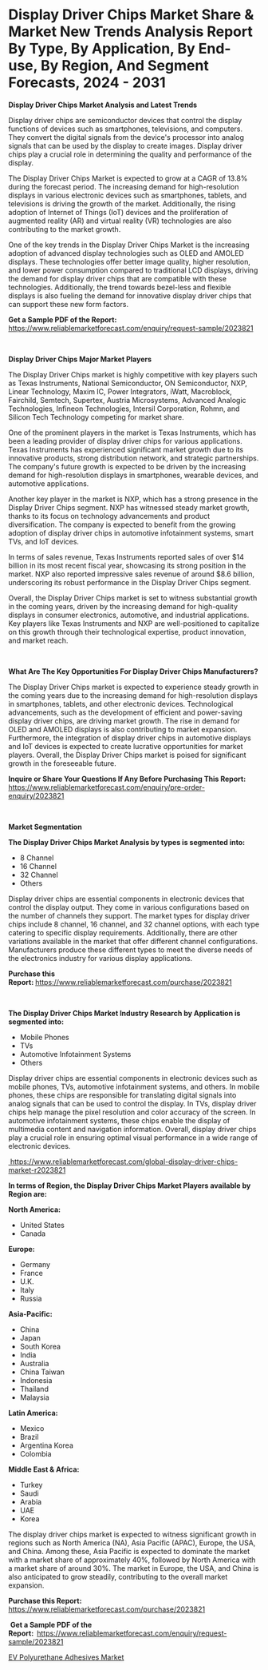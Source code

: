 <p><h1>Display Driver Chips Market Share & Market New Trends Analysis Report By Type, By Application, By End-use, By Region, And Segment Forecasts, 2024 - 2031</h1></p><p><strong>Display Driver Chips Market Analysis and Latest Trends</strong></p>
<p><p>Display driver chips are semiconductor devices that control the display functions of devices such as smartphones, televisions, and computers. They convert the digital signals from the device's processor into analog signals that can be used by the display to create images. Display driver chips play a crucial role in determining the quality and performance of the display.</p><p>The Display Driver Chips Market is expected to grow at a CAGR of 13.8% during the forecast period. The increasing demand for high-resolution displays in various electronic devices such as smartphones, tablets, and televisions is driving the growth of the market. Additionally, the rising adoption of Internet of Things (IoT) devices and the proliferation of augmented reality (AR) and virtual reality (VR) technologies are also contributing to the market growth.</p><p>One of the key trends in the Display Driver Chips Market is the increasing adoption of advanced display technologies such as OLED and AMOLED displays. These technologies offer better image quality, higher resolution, and lower power consumption compared to traditional LCD displays, driving the demand for display driver chips that are compatible with these technologies. Additionally, the trend towards bezel-less and flexible displays is also fueling the demand for innovative display driver chips that can support these new form factors.</p></p>
<p><strong>Get a Sample PDF of the Report:&nbsp;</strong> <a href="https://www.reliablemarketforecast.com/enquiry/request-sample/2023821">https://www.reliablemarketforecast.com/enquiry/request-sample/2023821</a></p>
<p>&nbsp;</p>
<p><strong>Display Driver Chips Major Market Players</strong></p>
<p><p>The Display Driver Chips market is highly competitive with key players such as Texas Instruments, National Semiconductor, ON Semiconductor, NXP, Linear Technology, Maxim IC, Power Integrators, iWatt, Macroblock, Fairchild, Semtech, Supertex, Austria Microsystems, Advanced Analogic Technologies, Infineon Technologies, Intersil Corporation, Rohmn, and Silicon Tech Technology competing for market share.</p><p>One of the prominent players in the market is Texas Instruments, which has been a leading provider of display driver chips for various applications. Texas Instruments has experienced significant market growth due to its innovative products, strong distribution network, and strategic partnerships. The company's future growth is expected to be driven by the increasing demand for high-resolution displays in smartphones, wearable devices, and automotive applications.</p><p>Another key player in the market is NXP, which has a strong presence in the Display Driver Chips segment. NXP has witnessed steady market growth, thanks to its focus on technology advancements and product diversification. The company is expected to benefit from the growing adoption of display driver chips in automotive infotainment systems, smart TVs, and IoT devices.</p><p>In terms of sales revenue, Texas Instruments reported sales of over $14 billion in its most recent fiscal year, showcasing its strong position in the market. NXP also reported impressive sales revenue of around $8.6 billion, underscoring its robust performance in the Display Driver Chips segment.</p><p>Overall, the Display Driver Chips market is set to witness substantial growth in the coming years, driven by the increasing demand for high-quality displays in consumer electronics, automotive, and industrial applications. Key players like Texas Instruments and NXP are well-positioned to capitalize on this growth through their technological expertise, product innovation, and market reach.</p></p>
<p>&nbsp;</p>
<p><strong>What Are The Key Opportunities For Display Driver Chips Manufacturers?</strong></p>
<p><p>The Display Driver Chips market is expected to experience steady growth in the coming years due to the increasing demand for high-resolution displays in smartphones, tablets, and other electronic devices. Technological advancements, such as the development of efficient and power-saving display driver chips, are driving market growth. The rise in demand for OLED and AMOLED displays is also contributing to market expansion. Furthermore, the integration of display driver chips in automotive displays and IoT devices is expected to create lucrative opportunities for market players. Overall, the Display Driver Chips market is poised for significant growth in the foreseeable future.</p></p>
<p><strong>Inquire or Share Your Questions If Any Before Purchasing This Report:</strong> <a href="https://www.reliablemarketforecast.com/enquiry/pre-order-enquiry/2023821">https://www.reliablemarketforecast.com/enquiry/pre-order-enquiry/2023821</a></p>
<p>&nbsp;</p>
<p><strong>Market Segmentation</strong></p>
<p><strong>The Display Driver Chips Market Analysis by types is segmented into:</strong></p>
<p><ul><li>8 Channel</li><li>16 Channel</li><li>32 Channel</li><li>Others</li></ul></p>
<p><p>Display driver chips are essential components in electronic devices that control the display output. They come in various configurations based on the number of channels they support. The market types for display driver chips include 8 channel, 16 channel, and 32 channel options, with each type catering to specific display requirements. Additionally, there are other variations available in the market that offer different channel configurations. Manufacturers produce these different types to meet the diverse needs of the electronics industry for various display applications.</p></p>
<p><strong>Purchase this Report:&nbsp;</strong><a href="https://www.reliablemarketforecast.com/purchase/2023821">https://www.reliablemarketforecast.com/purchase/2023821</a></p>
<p>&nbsp;</p>
<p><strong>The Display Driver Chips Market Industry Research by Application is segmented into:</strong></p>
<p><ul><li>Mobile Phones</li><li>TVs</li><li>Automotive Infotainment Systems</li><li>Others</li></ul></p>
<p><p>Display driver chips are essential components in electronic devices such as mobile phones, TVs, automotive infotainment systems, and others. In mobile phones, these chips are responsible for translating digital signals into analog signals that can be used to control the display. In TVs, display driver chips help manage the pixel resolution and color accuracy of the screen. In automotive infotainment systems, these chips enable the display of multimedia content and navigation information. Overall, display driver chips play a crucial role in ensuring optimal visual performance in a wide range of electronic devices.</p></p>
<p><a href="https://www.reliablemarketforecast.com/global-display-driver-chips-market-r2023821">&nbsp;https://www.reliablemarketforecast.com/global-display-driver-chips-market-r2023821</a></p>
<p><strong>In terms of Region, the Display Driver Chips Market Players available by Region are:</strong></p>
<p>
    <p> <strong> North America: </strong>
        <ul>
            <li>United States</li>
            <li>Canada</li>
        </ul>
        </p> 
    <p> <strong> Europe: </strong>
        <ul>
            <li>Germany</li>
            <li>France</li>
            <li>U.K.</li>
            <li>Italy</li>
            <li>Russia</li>
        </ul>
        </p> 
    <p> <strong> Asia-Pacific: </strong>
        <ul>
            <li>China</li>
            <li>Japan</li>
            <li>South Korea</li>
            <li>India</li>
            <li>Australia</li>
            <li>China Taiwan</li>
            <li>Indonesia</li>
            <li>Thailand</li>
            <li>Malaysia</li>
        </ul>
        </p> 
    <p> <strong> Latin America: </strong>
        <ul>
            <li>Mexico</li>
            <li>Brazil</li>
            <li>Argentina Korea</li>
            <li>Colombia</li>
        </ul>
        </p> 
    <p> <strong> Middle East & Africa: </strong>
        <ul>
            <li>Turkey</li>
            <li>Saudi</li>
            <li>Arabia</li>
            <li>UAE</li>
            <li>Korea</li>
        </ul>
    </p>
    </p>
<p><p>The display driver chips market is expected to witness significant growth in regions such as North America (NA), Asia Pacific (APAC), Europe, the USA, and China. Among these, Asia Pacific is expected to dominate the market with a market share of approximately 40%, followed by North America with a market share of around 30%. The market in Europe, the USA, and China is also anticipated to grow steadily, contributing to the overall market expansion.</p></p>
<p><strong>Purchase this Report: </strong><a href="https://www.reliablemarketforecast.com/purchase/2023821">https://www.reliablemarketforecast.com/purchase/2023821</a></p>
<p>&nbsp;<strong>Get a Sample PDF of the Report:&nbsp;&nbsp;</strong><a href="https://www.reliablemarketforecast.com/enquiry/request-sample/2023821">https://www.reliablemarketforecast.com/enquiry/request-sample/2023821</a></p>
<p><strong></strong></p>
<p><p><a href="https://github.com/FassouRP/Market-Research-Report-List-5/blob/main/ev-polyurethane-adhesives-market.md">EV Polyurethane Adhesives Market</a></p></p>